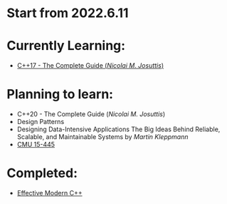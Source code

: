 # Start from 2022.6.11

# Currently Learning:
- [C++17 - The Complete Guide (_Nicolai M. Josuttis_)](./cpp/c%2B%2B17/cpp17.md)

# Planning to learn:
- C++20 - The Complete Guide (_Nicolai M. Josuttis_)
- Design Patterns
- Designing Data-Intensive Applications The Big Ideas Behind Reliable, Scalable, and Maintainable Systems by _Martin Kleppmann_
- [CMU 15-445](https://15445.courses.cs.cmu.edu/spring2023/)

# Completed:
- [Effective Modern C++](./cpp/effective-modern-c%2B%2B/effective-modern-cpp.md)
